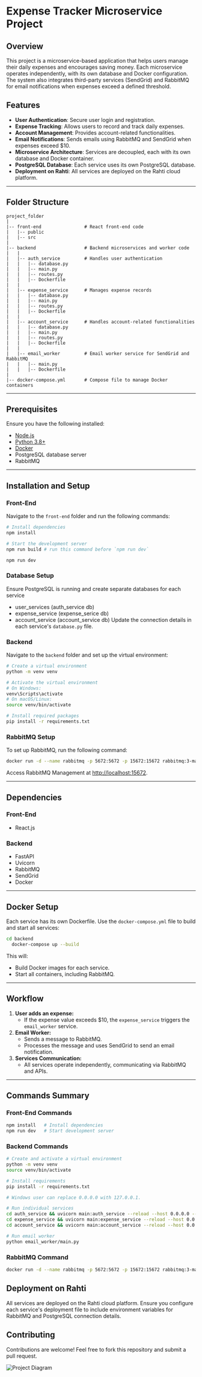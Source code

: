 # Expense Tracker Microservice Project

## Overview
This project is a microservice-based application that helps users manage their daily expenses and encourages saving money. Each microservice operates independently, with its own database and Docker configuration. The system also integrates third-party services (SendGrid) and RabbitMQ for email notifications when expenses exceed a defined threshold.

## Features
- **User Authentication**: Secure user login and registration.
- **Expense Tracking**: Allows users to record and track daily expenses.
- **Account Management**: Provides account-related functionalities.
- **Email Notifications**: Sends emails using RabbitMQ and SendGrid when expenses exceed $10.
- **Microservice Architecture**: Services are decoupled, each with its own database and Docker container.
- **PostgreSQL Database**: Each service uses its own PostgreSQL database.
- **Deployment on Rahti**: All services are deployed on the Rahti cloud platform.


---

## Folder Structure
```
project_folder
|
|-- front-end                # React front-end code
|   |-- public
|   |-- src
|
|-- backend                  # Backend microservices and worker code
|   |
|   |-- auth_service         # Handles user authentication
|   |   |-- database.py
|   |   |-- main.py
|   |   |-- routes.py
|   |   |-- Dockerfile
|   |
|   |-- expense_service      # Manages expense records
|   |   |-- database.py
|   |   |-- main.py
|   |   |-- routes.py
|   |   |-- Dockerfile
|   |
|   |-- account_service      # Handles account-related functionalities
|   |   |-- database.py
|   |   |-- main.py
|   |   |-- routes.py
|   |   |-- Dockerfile
|   |
|   |-- email_worker         # Email worker service for SendGrid and RabbitMQ
|   |   |-- main.py
|   |   |-- Dockerfile
|
|-- docker-compose.yml       # Compose file to manage Docker containers
```

---

## Prerequisites

Ensure you have the following installed:
- [Node.js](https://nodejs.org/)
- [Python 3.8+](https://www.python.org/downloads/)
- [Docker](https://www.docker.com/)
- PostgreSQL database server
- RabbitMQ

---

## Installation and Setup

### Front-End
Navigate to the `front-end` folder and run the following commands:
```bash
# Install dependencies
npm install

# Start the development server
npm run build # run this command before `npm run dev`

npm run dev
```

### Database Setup
Ensure PostgreSQL is running and create separate databases for each service 
 - user_services (auth_service db)
 - expense_service (expense_serice db)
 - account_service (account_service db)
Update the connection details in each service's `database.py` file.


### Backend
Navigate to the `backend` folder and set up the virtual environment:

```bash
# Create a virtual environment
python -m venv venv

# Activate the virtual environment
# On Windows:
venv\Scripts\activate
# On macOS/Linux:
source venv/bin/activate

# Install required packages
pip install -r requirements.txt
```

### RabbitMQ Setup
To set up RabbitMQ, run the following command:
```bash
docker run -d --name rabbitmq -p 5672:5672 -p 15672:15672 rabbitmq:3-management
```
Access RabbitMQ Management at [http://localhost:15672](http://localhost:15672).

---

## Dependencies

### Front-End
- React.js

### Backend
- FastAPI
- Uvicorn
- RabbitMQ
- SendGrid
- Docker

---

## Docker Setup
Each service has its own Dockerfile. Use the `docker-compose.yml` file to build and start all services:

```bash
cd backend
  docker-compose up --build
```

This will:
- Build Docker images for each service.
- Start all containers, including RabbitMQ.

---

## Workflow
1. **User adds an expense:**
   - If the expense value exceeds $10, the `expense_service` triggers the `email_worker` service.
2. **Email Worker:**
   - Sends a message to RabbitMQ.
   - Processes the message and uses SendGrid to send an email notification.
3. **Services Communication:**
   - All services operate independently, communicating via RabbitMQ and APIs.

---

## Commands Summary

### Front-End Commands
```bash
npm install   # Install dependencies
npm run dev   # Start development server
```

### Backend Commands
```bash
# Create and activate a virtual environment
python -m venv venv
source venv/bin/activate

# Install requirements
pip install -r requirements.txt

# Windows user can replace 0.0.0.0 with 127.0.0.1.

# Run individual services
cd auth_service && uvicorn main:auth_service --reload --host 0.0.0.0 --port 8001
cd expense_service && uvicorn main:expense_service --reload --host 0.0.0.0 --port 8002
cd account_service && uvicorn main:account_service --reload --host 0.0.0.0 --port 8003

# Run email worker
python email_worker/main.py
```

### RabbitMQ Command
```bash
docker run -d --name rabbitmq -p 5672:5672 -p 15672:15672 rabbitmq:3-management

```

## Deployment on Rahti
All services are deployed on the Rahti cloud platform. Ensure you configure each service's deployment file to include environment variables for RabbitMQ and PostgreSQL connection details.


## Contributing
Contributions are welcome! Feel free to fork this repository and submit a pull request.



![Project Diagram](./DiagramImage.png)

